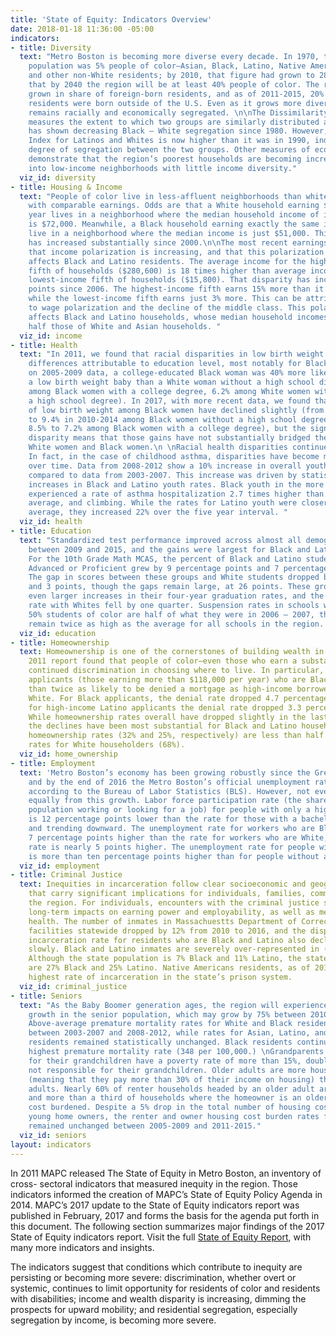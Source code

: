 ```yaml
---
title: 'State of Equity: Indicators Overview'
date: 2018-01-18 11:36:00 -05:00
indicators:
- title: Diversity
  text: "Metro Boston is becoming more diverse every decade. In 1970, the region’s
    population was 5% people of color—Asian, Black, Latino, Native American, multiracial
    and other non-White residents; by 2010, that figure had grown to 28%. MAPC projects
    that by 2040 the region will be at least 40% people of color. The region has also
    grown in share of foreign-born residents, and as of 2011-2015, 20% of Metro Boston
    residents were born outside of the U.S. Even as it grows more diverse, the region
    remains racially and economically segregated. \n\nThe Dissimilarity Index, which
    measures the extent to which two groups are similarly distributed across the region,
    has shown decreasing Black – White segregation since 1980. However, the Dissimilarity
    Index for Latinos and Whites is now higher than it was in 1990, indicating a greater
    degree of segregation between the two groups. Other measures of economic segregation
    demonstrate that the region’s poorest households are becoming increasingly concentrated
    into low-income neighborhoods with little income diversity."
  viz_id: diversity
- title: Housing & Income
  text: "People of color live in less-affluent neighborhoods than white households
    with comparable earnings. Odds are that a White household earning $78,000 per
    year lives in a neighborhood where the median household income of its neighbors
    is $72,000. Meanwhile, a Black household earning exactly the same is likely to
    live in a neighborhood where the median income is just $51,000. This disparity
    has increased substantially since 2000.\n\nThe most recent earnings data show
    that income polarization is increasing, and that this polarization disproportionately
    affects Black and Latino residents. The average income for the highest-earning
    fifth of households ($280,600) is 18 times higher than average income for the
    lowest-income fifth of households ($15,800). That disparity has increased by two
    points since 2006. The highest-income fifth earns 15% more than it did in 2006,
    while the lowest-income fifth earns just 3% more. This can be attributed in part
    to wage polarization and the decline of the middle class. This polarization disproportionately
    affects Black and Latino households, whose median household incomes are less than
    half those of White and Asian households. "
  viz_id: income
- title: Health
  text: "In 2011, we found that racial disparities in low birth weight eclipsed the
    differences attributable to education level, most notably for Black women. Based
    on 2005-2009 data, a college-educated Black woman was 40% more likely to have
    a low birth weight baby than a White woman without a high school diploma (8.5%
    among Black women with a college degree, 6.2% among White women with less than
    a high school degree). In 2017, with more recent data, we found that instances
    of low birth weight among Black women have declined slightly (from 10.4% in 2005-2009
    to 9.4% in 2010-2014 among Black women without a high school degree, and from
    8.5% to 7.2% among Black women with a college degree), but the significant preexisting
    disparity means that those gains have not substantially bridged the gap between
    White women and Black women.\n \nRacial health disparities continue into childhood.
    In fact, in the case of childhood asthma, disparities have become more severe
    over time. Data from 2008-2012 show a 10% increase in overall youth asthma hospitalizations,
    compared to data from 2003-2007. This increase was driven by statistically significant
    increases in Black and Latino youth rates. Black youth in the more recent data
    experienced a rate of asthma hospitalization 2.7 times higher than the regional
    average, and climbing. While the rates for Latino youth were closer to the regional
    average, they increased 22% over the five year interval. "
  viz_id: health
- title: Education
  text: "Standardized test performance improved across almost all demographic categories
    between 2009 and 2015, and the gains were largest for Black and Latino students.
    For the 10th Grade Math MCAS, the percent of Black and Latino students scoring
    Advanced or Proficient grew by 9 percentage points and 7 percentage points, respectively.
    The gap in scores between these groups and White students dropped by 5 points
    and 3 points, though the gaps remain large, at 26 points. These groups also saw
    even larger increases in their four-year graduation rates, and the gap in graduation
    rate with Whites fell by one quarter. Suspension rates in schools with more than
    50% students of color are half of what they were in 2006 – 2007, though they still
    remain twice as high as the average for all schools in the region. \n"
  viz_id: education
- title: Homeownership
  text: Homeownership is one of the cornerstones of building wealth in America. MAPC’s
    2011 report found that people of color—even those who earn a substantial income—face
    continued discrimination in choosing where to live. In particular, high-income
    applicants (those earning more than $118,000 per year) who are Black are more
    than twice as likely to be denied a mortgage as high-income borrowers who are
    White. For Black applicants, the denial rate dropped 4.7 percentage points, and
    for high-income Latino applicants the denial rate dropped 3.3 percentage points.
    While homeownership rates overall have dropped slightly in the last ten years,
    the declines have been most substantial for Black and Latino householders, whose
    homeownership rates (32% and 25%, respectively) are less than half of homeownership
    rates for White householders (68%).
  viz_id: home_ownership
- title: Employment
  text: 'Metro Boston’s economy has been growing robustly since the Great Recession,
    and by the end of 2016 the Metro Boston’s official unemployment rate was 2.5%,
    according to the Bureau of Labor Statistics (BLS). However, not everyone is benefiting
    equally from this growth. Labor force participation rate (the share of the working-age
    population working or looking for a job) for people with only a high school degree
    is 12 percentage points lower than the rate for those with a bachelor’s degree,
    and trending downward. The unemployment rate for workers who are Black is nearly
    7 percentage points higher than the rate for workers who are White, and the Latino
    rate is nearly 5 points higher. The unemployment rate for people with a disability
    is more than ten percentage points higher than for people without a disability. '
  viz_id: employment
- title: Criminal Justice
  text: Inequities in incarceration follow clear socioeconomic and geographic trends
    that carry significant implications for individuals, families, communities, and
    the region. For individuals, encounters with the criminal justice system can have
    long-term impacts on earning power and employability, as well as mental and physical
    health. The number of inmates in Massachuestts Department of Corrections (DOC)
    facilities statewide dropped by 12% from 2010 to 2016, and the disparities in
    incarceration rate for residents who are Black and Latino also declined, albeit
    slowly. Black and Latino inmates are severely over-represented in (DOC) facilities.
    Although the state population is 7% Black and 11% Latino, the state’s DOC inmates
    are 27% Black and 25% Latino. Native Americans residents, as of 2016, have the
    highest rate of incarceration in the state’s prison system.
  viz_id: criminal_justice
- title: Seniors
  text: "As the Baby Boomer generation ages, the region will experience substantial
    growth in the senior population, which may grow by 75% between 2010 and 2030.
    Above-average premature mortality rates for White and Black residents declined
    between 2003-2007 and 2008-2012, while rates for Asian, Latino, and Native American
    residents remained statistically unchanged. Black residents continue to have the
    highest premature mortality rate (348 per 100,000.) \nGrandparents responsible
    for their grandchildren have a poverty rate of more than 15%, double that of grandparents
    not responsible for their grandchildren. Older adults are more housing cost burdened
    (meaning that they pay more than 30% of their income on housing) than younger
    adults. Nearly 60% of renter households headed by an older adult are cost burdened,
    and more than a third of households where the homeowner is an older adult are
    cost burdened. Despite a 5% drop in the total number of housing cost burdened
    young home owners, the renter and owner housing cost burden rates for the elderly
    remained unchanged between 2005-2009 and 2011-2015."
  viz_id: seniors
layout: indicators
---
```


In 2011 MAPC released The State of Equity in Metro Boston, an inventory of cross- sectoral indicators that measured inequity in the region. Those indicators informed the creation of MAPC’s State of Equity Policy Agenda in 2014. MAPC’s 2017 update to the State of Equity indicators report was published in February, 2017 and forms the basis for the agenda put forth in this document. The following section summarizes major findings of the 2017 State of Equity indicators report. Visit the full [State of Equity Report](http://www.regionalindicators.org/topic_areas/7), with many more indicators and insights.

The indicators suggest that conditions which contribute to inequity are persisting or becoming more severe: discrimination, whether overt or systemic, continues to limit opportunity for residents of color and residents with disabilities; income and wealth disparity is increasing, dimming the prospects for upward mobility; and residential segregation, especially segregation by income, is becoming more severe. 
